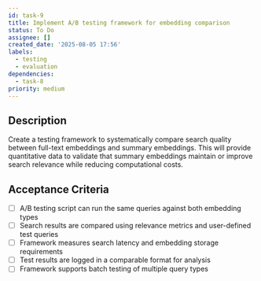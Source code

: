 ```yaml
---
id: task-9
title: Implement A/B testing framework for embedding comparison
status: To Do
assignee: []
created_date: '2025-08-05 17:56'
labels:
  - testing
  - evaluation
dependencies:
  - task-8
priority: medium
---
```


## Description

Create a testing framework to systematically compare search quality between full-text embeddings and summary embeddings. This will provide quantitative data to validate that summary embeddings maintain or improve search relevance while reducing computational costs.

## Acceptance Criteria

- [ ] A/B testing script can run the same queries against both embedding types
- [ ] Search results are compared using relevance metrics and user-defined test queries
- [ ] Framework measures search latency and embedding storage requirements
- [ ] Test results are logged in a comparable format for analysis
- [ ] Framework supports batch testing of multiple query types
